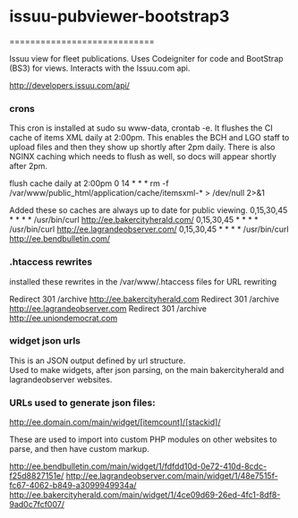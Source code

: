 # issuu-pubviewer-bootstrap3
============================

Issuu view for fleet publications.  Uses Codeigniter for code and BootStrap (BS3) for views.  Interacts with the Issuu.com api. 

http://developers.issuu.com/api/

### crons

This cron is installed at sudo su www-data, crontab -e.  It flushes the CI cache of items XML daily at 2:00pm. This enables the BCH and LGO staff to upload files and then they show up shortly after 2pm daily. There is also NGINX caching which needs to flush as well, so docs will appear shortly after 2pm.

flush cache daily at 2:00pm
0 14 * * * rm -f /var/www/public_html/application/cache/itemsxml-* > /dev/null 2>&1

Added these so caches are always up to date for public viewing.
0,15,30,45 * * * * /usr/bin/curl http://ee.bakercityherald.com/
0,15,30,45 * * * * /usr/bin/curl http://ee.lagrandeobserver.com/
0,15,30,45 * * * * /usr/bin/curl http://ee.bendbulletin.com/

### .htaccess rewrites

installed these rewrites in the /var/www/.htaccess files for URL rewriting

Redirect 301 /archive http://ee.bakercityherald.com
Redirect 301 /archive http://ee.lagrandeobserver.com
Redirect 301 /archive http://ee.uniondemocrat.com

### widget json urls
This is an JSON output defined by url structure.  
Used to make widgets, after json parsing, on the main bakercityherald and lagrandeobserver websites.

### URLs used to generate json files:
http://ee.domain.com/main/widget/[itemcount]/[stackid]/

These are used to import into custom PHP modules on other websites to parse, and then have custom markup.

http://ee.bendbulletin.com/main/widget/1/fdfdd10d-0e72-410d-8cdc-f25d8827151e/
http://ee.lagrandeobserver.com/main/widget/1/48e7515f-fc67-4062-b849-a3099949934a/
http://ee.bakercityherald.com/main/widget/1/4ce09d69-26ed-4fc1-8df8-9ad0c7fcf007/

